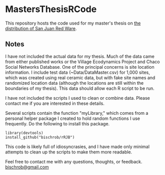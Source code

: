 # MastersThesisRCode
This repository hosts the code used for my master's thesis on [the distribution of San Juan Red Ware](https://www.academia.edu/37189784/A_Spatial_and_Temporal_Analysis_of_San_Juan_Red_Ware).

## Notes
I have not included the actual data for my thesis. Much of the data came from either published works or the Village Ecodynamics Project and Chaco Social Networks Database. One of the principal concerns is site location information. I include test data (~Data/DataMaster.csv) for 1,000 sites, which was created using real ceramic data, but with fake site names and randomized location data (although the locations are still within the boundaries of my thesis). This data should allow each R script to be run.

I have not included the scripts I used to clean or combine data. Please contact me if you are interested in these details.

Several scripts contain the function "myLibrary," which comes from a personal helper package I created to hold random functions I use frequently. Do the following to install this package.

```
library(devtools)
install_github("bischrob/rRJB")
```

This code is likely full of idiosyncrasies, and I have made only minimal attempts to clean up the scripts to make them more readable.

Feel free to contact me with any questions, thoughts, or feedback.
[bischrob@gmail.com](mailto:bischrob@gmail.com)
